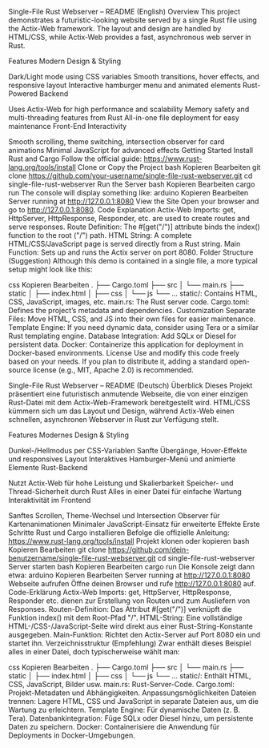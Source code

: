 Single-File Rust Webserver – README (English)
Overview
This project demonstrates a futuristic-looking website served by a single Rust file using the Actix-Web framework. The layout and design are handled by HTML/CSS, while Actix-Web provides a fast, asynchronous web server in Rust.

Features 
Modern Design & Styling

Dark/Light mode using CSS variables
Smooth transitions, hover effects, and responsive layout
Interactive hamburger menu and animated elements
Rust-Powered Backend

Uses Actix-Web for high performance and scalability
Memory safety and multi-threading features from Rust
All-in-one file deployment for easy maintenance
Front-End Interactivity

Smooth scrolling, theme switching, intersection observer for card animations
Minimal JavaScript for advanced effects
Getting Started
Install Rust and Cargo
Follow the official guide: https://www.rust-lang.org/tools/install
Clone or Copy the Project
bash
Kopieren
Bearbeiten
git clone https://github.com/your-username/single-file-rust-webserver.git
cd single-file-rust-webserver
Run the Server
bash
Kopieren
Bearbeiten
cargo run
The console will display something like:
arduino
Kopieren
Bearbeiten
Server running at http://127.0.0.1:8080
View the Site
Open your browser and go to http://127.0.0.1:8080.
Code Explanation
Actix-Web Imports: get, HttpServer, HttpResponse, Responder, etc. are used to create routes and serve responses.
Route Definition: The #[get("/")] attribute binds the index() function to the root ("/") path.
HTML String: A complete HTML/CSS/JavaScript page is served directly from a Rust string.
Main Function: Sets up and runs the Actix server on port 8080.
Folder Structure (Suggestion)
Although this demo is contained in a single file, a more typical setup might look like this:

css
Kopieren
Bearbeiten
.
├── Cargo.toml
├── src
│   └── main.rs
├── static
│   ├── index.html
│   ├── css
│   └── js
└── ...
static/: Contains HTML, CSS, JavaScript, images, etc.
main.rs: The Rust server code.
Cargo.toml: Defines the project’s metadata and dependencies.
Customization
Separate Files: Move HTML, CSS, and JS into their own files for easier maintenance.
Template Engine: If you need dynamic data, consider using Tera or a similar Rust templating engine.
Database Integration: Add SQLx or Diesel for persistent data.
Docker: Containerize this application for deployment in Docker-based environments.
License
Use and modify this code freely based on your needs. If you plan to distribute it, adding a standard open-source license (e.g., MIT, Apache 2.0) is recommended.

Single-File Rust Webserver – README (Deutsch)
Überblick
Dieses Projekt präsentiert eine futuristisch anmutende Webseite, die von einer einzigen Rust-Datei mit dem Actix-Web-Framework bereitgestellt wird. HTML/CSS kümmern sich um das Layout und Design, während Actix-Web einen schnellen, asynchronen Webserver in Rust zur Verfügung stellt.

Features
Modernes Design & Styling

Dunkel-/Hellmodus per CSS-Variablen
Sanfte Übergänge, Hover-Effekte und responsives Layout
Interaktives Hamburger-Menü und animierte Elemente
Rust-Backend

Nutzt Actix-Web für hohe Leistung und Skalierbarkeit
Speicher- und Thread-Sicherheit durch Rust
Alles in einer Datei für einfache Wartung
Interaktivität im Frontend

Sanftes Scrollen, Theme-Wechsel und Intersection Observer für Kartenanimationen
Minimaler JavaScript-Einsatz für erweiterte Effekte
Erste Schritte
Rust und Cargo installieren
Befolge die offizielle Anleitung: https://www.rust-lang.org/tools/install
Projekt klonen oder kopieren
bash
Kopieren
Bearbeiten
git clone https://github.com/dein-benutzername/single-file-rust-webserver.git
cd single-file-rust-webserver
Server starten
bash
Kopieren
Bearbeiten
cargo run
Die Konsole zeigt dann etwa:
arduino
Kopieren
Bearbeiten
Server running at http://127.0.0.1:8080
Webseite aufrufen
Öffne deinen Browser und rufe http://127.0.0.1:8080 auf.
Code-Erklärung
Actix-Web Imports: get, HttpServer, HttpResponse, Responder etc. dienen zur Erstellung von Routen und zum Ausliefern von Responses.
Routen-Definition: Das Attribut #[get("/")] verknüpft die Funktion index() mit dem Root-Pfad "/".
HTML-String: Eine vollständige HTML-/CSS-/JavaScript-Seite wird direkt aus einer Rust-String-Konstante ausgegeben.
Main-Funktion: Richtet den Actix-Server auf Port 8080 ein und startet ihn.
Verzeichnisstruktur (Empfehlung)
Zwar enthält dieses Beispiel alles in einer Datei, doch typischerweise wählt man:

css
Kopieren
Bearbeiten
.
├── Cargo.toml
├── src
│   └── main.rs
├── static
│   ├── index.html
│   ├── css
│   └── js
└── ...
static/: Enthält HTML, CSS, JavaScript, Bilder usw.
main.rs: Rust-Server-Code.
Cargo.toml: Projekt-Metadaten und Abhängigkeiten.
Anpassungsmöglichkeiten
Dateien trennen: Lagere HTML, CSS und JavaScript in separate Dateien aus, um die Wartung zu erleichtern.
Template Engine: Für dynamische Daten (z. B. Tera).
Datenbankintegration: Füge SQLx oder Diesel hinzu, um persistente Daten zu speichern.
Docker: Containerisiere die Anwendung für Deployments in Docker-Umgebungen.
